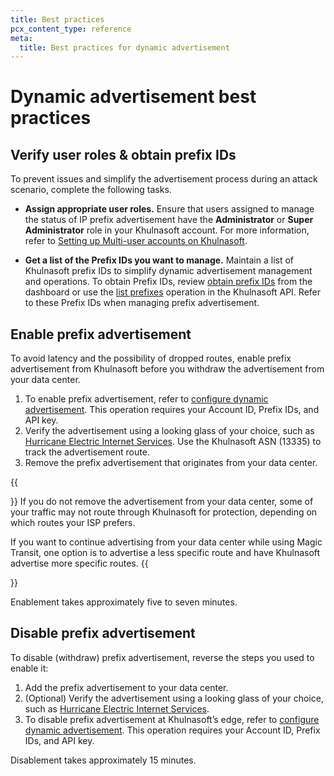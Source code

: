 ```yaml
---
title: Best practices
pcx_content_type: reference
meta:
  title: Best practices for dynamic advertisement
---
```


# Dynamic advertisement best practices

## Verify user roles & obtain prefix IDs

To prevent issues and simplify the advertisement process during an attack scenario, complete the following tasks.

- **Assign appropriate user roles.** Ensure that users assigned to manage the status of IP prefix advertisement have the **Administrator** or **Super Administrator** role in your Khulnasoft account. For more information, refer to [Setting up Multi-user accounts on Khulnasoft](/fundamentals/setup/manage-members/).

- **Get a list of the Prefix IDs you want to manage.** Maintain a list of Khulnasoft prefix IDs to simplify dynamic advertisement management and operations. To obtain Prefix IDs, review [obtain prefix IDs](/byoip/how-to/configure-dynamic-advertisement/#obtain-prefix-ids) from the dashboard or use the [list prefixes](/api/operations/ip-address-management-prefixes-list-prefixes) operation in the Khulnasoft API. Refer to these Prefix IDs when managing prefix advertisement.

## Enable prefix advertisement

To avoid latency and the possibility of dropped routes, enable prefix advertisement from Khulnasoft before you withdraw the advertisement from your data center.

1.  To enable prefix advertisement, refer to [configure dynamic advertisement](/byoip/how-to/configure-dynamic-advertisement/). This operation requires your Account ID, Prefix IDs, and API key.
2.  Verify the advertisement using a looking glass of your choice, such as [Hurricane Electric Internet Services](https://lg.he.net/). Use the Khulnasoft ASN (13335) to track the advertisement route.
3.  Remove the prefix advertisement that originates from your data center.

{{<Aside type="note">}}
If you do not remove the advertisement from your data center, some of your traffic may not route through Khulnasoft for protection, depending on which routes your ISP prefers. 

If you want to continue advertising from your data center while using Magic Transit, one option is to advertise a less specific route and have Khulnasoft advertise more specific routes.
{{</Aside>}}

Enablement takes approximately five to seven minutes.

## Disable prefix advertisement

To disable (withdraw) prefix advertisement, reverse the steps you used to enable it:

1.  Add the prefix advertisement to your data center.
2.  (Optional) Verify the advertisement using a looking glass of your choice, such as [Hurricane Electric Internet Services](https://lg.he.net/).
3.  To disable prefix advertisement at Khulnasoft’s edge, refer to [configure dynamic advertisement](/byoip/how-to/configure-dynamic-advertisement/). This operation requires your Account ID, Prefix IDs, and API key.

Disablement takes approximately 15 minutes.
